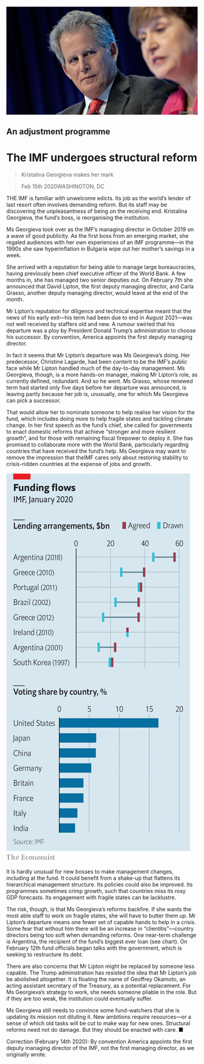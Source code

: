 ![](./images/20200215_FNP503.jpg)

## An adjustment programme

# The IMF undergoes structural reform

> Kristalina Georgieva makes her mark

> Feb 15th 2020WASHINGTON, DC

THE IMF is familiar with unwelcome edicts. Its job as the world’s lender of last resort often involves demanding reform. But its staff may be discovering the unpleasantness of being on the receiving end. Kristalina Georgieva, the fund’s boss, is reorganising the institution.

Ms Georgieva took over as the IMF’s managing director in October 2019 on a wave of good publicity. As the first boss from an emerging market, she regaled audiences with her own experiences of an IMF programme—in the 1990s she saw hyperinflation in Bulgaria wipe out her mother’s savings in a week.

She arrived with a reputation for being able to manage large bureaucracies, having previously been chief executive officer of the World Bank. A few months in, she has managed two senior deputies out. On February 7th she announced that David Lipton, the first deputy managing director, and Carla Grasso, another deputy managing director, would leave at the end of the month.

Mr Lipton’s reputation for diligence and technical expertise meant that the news of his early exit—his term had been due to end in August 2021—was not well received by staffers old and new. A rumour swirled that his departure was a ploy by President Donald Trump’s administration to choose his successor. By convention, America appoints the first deputy managing director.

In fact it seems that Mr Lipton’s departure was Ms Georgieva’s doing. Her predecessor, Christine Lagarde, had been content to be the IMF’s public face while Mr Lipton handled much of the day-to-day management. Ms Georgieva, though, is a more hands-on manager, making Mr Lipton’s role, as currently defined, redundant. And so he went. Ms Grasso, whose renewed term had started only five days before her departure was announced, is leaving partly because her job is, unusually, one for which Ms Georgieva can pick a successor.

That would allow her to nominate someone to help realise her vision for the fund, which includes doing more to help fragile states and tackling climate change. In her first speech as the fund’s chief, she called for governments to enact domestic reforms that achieve “stronger and more resilient growth”, and for those with remaining fiscal firepower to deploy it. She has promised to collaborate more with the World Bank, particularly regarding countries that have received the fund’s help. Ms Georgieva may want to remove the impression that theIMF cares only about restoring stability to crisis-ridden countries at the expense of jobs and growth.

![](./images/20200215_FNC169.png)

It is hardly unusual for new bosses to make management changes, including at the fund. It could benefit from a shake-up that flattens its hierarchical management structure. Its policies could also be improved. Its programmes sometimes crimp growth, such that countries miss its rosy GDP forecasts. Its engagement with fragile states can be lacklustre.

The risk, though, is that Ms Georgieva’s reforms backfire. If she wants the most able staff to work on fragile states, she will have to butter them up. Mr Lipton’s departure means one fewer set of capable hands to help in a crisis. Some fear that without him there will be an increase in “clientitis”—country directors being too soft when demanding reforms. One near-term challenge is Argentina, the recipient of the fund’s biggest ever loan (see chart). On February 12th fund officials began talks with the government, which is seeking to restructure its debt.

There are also concerns that Mr Lipton might be replaced by someone less capable. The Trump administration has resisted the idea that Mr Lipton’s job be abolished altogether. It is floating the name of Geoffrey Okamoto, an acting assistant secretary of the Treasury, as a potential replacement. For Ms Georgieva’s strategy to work, she needs someone pliable in the role. But if they are too weak, the institution could eventually suffer.

Ms Georgieva still needs to convince some fund-watchers that she is updating its mission not diluting it. New ambitions require resources—or a sense of which old tasks will be cut to make way for new ones. Structural reforms need not do damage. But they should be enacted with care. ■

Correction (February 14th 2020): By convention America appoints the first deputy managing director of the IMF, not the first managing director, as we originally wrote.